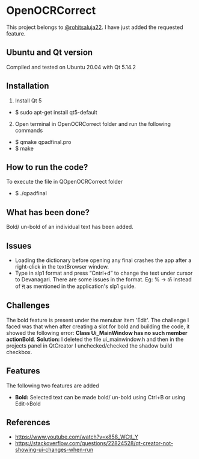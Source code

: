 # OpenOCRCorrect
This project belongs to [@rohitsaluja22](https://github.com/rohitsaluja22/OpenOCRCorrect). I have just added the requested feature.

## Ubuntu and Qt version
Compiled and tested on Ubuntu 20.04 with Qt 5.14.2

## Installation
1. Install Qt 5
  - $ sudo apt-get install qt5-default
2. Open terminal in OpenOCRCorrect folder and run the following commands
  - $ qmake qpadfinal.pro
  - $ make
 
## How to run the code?
To execute the file in QOpenOCRCorrect folder  
  - $ ./qpadfinal
  
## What has been done?
Bold/ un-bold of an individual text has been added.

## Issues
- Loading the dictionary before opening any final crashes the app after a right-click in the textBrowser window.
- Type in slp1 format and press “Cntrl+d” to change the text under cursor to Devanagari. There are some issues in the format. Eg: % -> ॐ instead of ऩ् as mentioned in the application's slp1 guide.

## Challenges
The bold feature is present under the menubar item 'Edit'. The challenge I faced was that when after creating a slot for bold and building the code, it showed the following error: **Class Ui_MainWindow has no such member actionBold**.
**Solution:** I deleted the file ui_mainwindow.h and then in the projects panel in QtCreator I unchecked/checked the shadow build checkbox.

## Features
The following two features are added
  - **Bold:**
    Selected text can be made bold/ un-bold using Ctrl+B or using Edit->Bold
    
## References

- https://www.youtube.com/watch?v=x858_WCtl_Y
- https://stackoverflow.com/questions/22824528/qt-creator-not-showing-ui-changes-when-run







